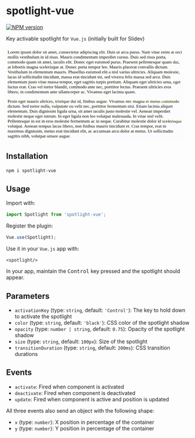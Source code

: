 # spotlight-vue

[![NPM version](https://img.shields.io/npm/v/spotlight-vue?color=3AB9D4&label=)](https://www.npmjs.com/package/spotlight-vue)

Key activable spotlight for `Vue.js` (initially built for Slidev)

![Spotlight demo](./assets/spotlight.gif)

## Installation

```bash
npm i spotlight-vue
```

## Usage

Import with:
```js
import Spotlight from 'spotlight-vue';
```

Register the plugin:
```js
Vue.use(Spotlight);
```

Use it in your `Vue.js` app with:
```vue
<spotlight/>
```

In your app, maintain the <kbd>Control</kbd> key pressed and the spotlight should appear.

## Parameters

* `activationKey` (type: `string`, default: `'Control'`): The key to hold down to activate the spotlight
* `color` (type: `string`, default: `'black'`): CSS color of the spotlight shadow
* `opacity` (type: `number | string`, default: `0.75`): Opacity of the spotlight shadow
* `size` (type: `string`, default: `100px`): Size of the spotlight
* `transitionDuration` (type: `string`, default: `200ms`): CSS transition durations

## Events

* `activate`: Fired when component is activated
* `deactivate`: Fired when component is deactivated
* `update`: Fired when component is active and position is updated

All three events also send an object with the following shape:

* `x` (type: `number`): X position in percentage of the container
* `y` (type: `number`): Y position in percentage of the container
